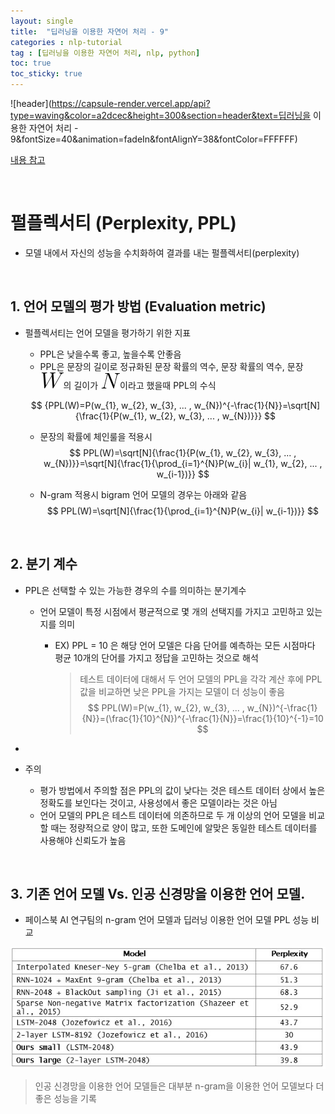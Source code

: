 ```yaml
---
layout: single
title:  "딥러닝을 이용한 자연어 처리 - 9"
categories : nlp-tutorial
tag : [딥러닝을 이용한 자연어 처리, nlp, python]
toc: true
toc_sticky: true
---
```


![header](https://capsule-render.vercel.app/api?type=waving&color=a2dcec&height=300&section=header&text=딥러닝을 이용한 자연어 처리 - 9&fontSize=40&animation=fadeIn&fontAlignY=38&fontColor=FFFFFF)

[내용 참고](https://wikidocs.net/book/2155)

&nbsp;

# 펄플렉서티 (Perplexity, PPL)

- 모델 내에서 자신의 성능을 수치화하여 결과를 내는 펄플렉서티(perplexity)

&nbsp;

## 1. 언어 모델의 평가 방법 (Evaluation metric)

- 펄플렉서티는 언어 모델을 평가하기 위한 지표

  - PPL은 낮을수록 좋고, 높을수록 안좋음
  - PPL은 문장의 길이로 정규화된 문장 확률의 역수, 문장 확률의 역수, 문장 ![equation](/images/svg.image)의 길이가 ![equation](/images/svg-20240427142822297.image)이라고 했을때 PPL의 수식

  $$
  {PPL(W)=P(w_{1}, w_{2}, w_{3}, ... , w_{N})^{-\frac{1}{N}}=\sqrt[N]{\frac{1}{P(w_{1}, w_{2}, w_{3}, ... , w_{N})}}}
  $$

  - 문장의 확률에 체인룰을 적용시
    $$
    PPL(W)=\sqrt[N]{\frac{1}{P(w_{1}, w_{2}, w_{3}, ... , w_{N})}}=\sqrt[N]{\frac{1}{\prod_{i=1}^{N}P(w_{i}| w_{1}, w_{2}, ... , w_{i-1})}}
    $$

  - N-gram 적용시 bigram 언어 모델의 경우는 아래와 같음
    $$
    PPL(W)=\sqrt[N]{\frac{1}{\prod_{i=1}^{N}P(w_{i}| w_{i-1})}}
    $$

&nbsp;

## 2. 분기 계수

- PPL은 선택할 수 있는 가능한 경우의 수를 의미하는 분기계수

  - 언어 모델이 특정 시점에서 평균적으로 몇 개의 선택지를 가지고 고민하고 있는지를 의미

    - EX) PPL = 10 은 해당 언어 모델은 다음 단어를 예측하는 모든 시점마다 평균 10개의 단어를 가지고 정답을 고민하는 것으로 해석

      > 테스트 데이터에 대해서 두 언어 모델의 PPL을 각각 계산 후에 PPL 값을 비교하면 낮은 PPL을 가지는 모델이 더 성능이 좋음
      > $$
      > PPL(W)=P(w_{1}, w_{2}, w_{3}, ... , w_{N})^{-\frac{1}{N}}=(\frac{1}{10}^{N})^{-\frac{1}{N}}=\frac{1}{10}^{-1}=10
      > $$

- 

- 주의
  - 평가 방법에서 주의할 점은 PPL의 값이 낮다는 것은 테스트 데이터 상에서 높은 정확도를 보인다는 것이고, 사용성에서 좋은 모델이라는 것은 아님
  - 언어 모델의 PPL은 테스트 데이터에 의존하므로 두 개 이상의 언어 모델을 비교할 때는 정량적으로 양이 많고, 또한 도메인에 알맞은 동일한 테스트 데이터를 사용해야 신뢰도가 높음

&nbsp;

## 3. 기존 언어 모델 Vs. 인공 신경망을 이용한 언어 모델.

- 페이스북 AI 연구팀의 n-gram 언어 모델과 딥러닝 이용한 언어 모델 PPL 성능 비교

![img](/images/ppl.png)

> 인공 신경망을 이용한 언어 모델들은 대부분 n-gram을 이용한 언어 모델보다 더 좋은 성능을 기록

&nbsp;

